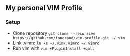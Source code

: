 ## My personal VIM Profile

### Setup
* Clone repository `git clone --recursive
  https://github.com/innerand/vim-profile.git ~/.vim`
* Link .vimrc `ln -s ~/.vim/.vimrc ~/.vimrc`
* Run vim with `vim +PluginInstall +qall`

